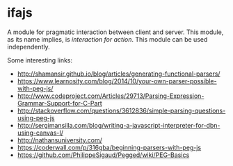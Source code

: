 ifajs
=====

A module for pragmatic interaction between client and server. This module, as its name implies, is *interaction for action*. This module can be used independently.

Some interesting links:
*	http://shamansir.github.io/blog/articles/generating-functional-parsers/
*	https://www.learnosity.com/blog/2014/10/your-own-parser-possible-with-peg-js/
*	http://www.codeproject.com/Articles/29713/Parsing-Expression-Grammar-Support-for-C-Part
*	http://stackoverflow.com/questions/3612836/simple-parsing-questions-using-peg-js
*	http://sergimansilla.com/blog/writing-a-javascript-interpreter-for-dbn-using-canvas-I/
*	http://nathansuniversity.com/
*	https://coderwall.com/p/316gba/beginning-parsers-with-peg-js
*	https://github.com/PhilippeSigaud/Pegged/wiki/PEG-Basics

